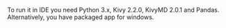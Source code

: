 To run it in IDE you need Python 3.x, Kivy 2.2.0, KivyMD 2.0.1 and Pandas. Alternatively, you have packaged app for windows.
